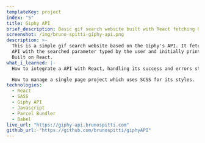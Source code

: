 ```yaml
---
templateKey: project
index: "5"
title: Giphy API
brief_description: Basic gif search website built with React fetching Giphy’s API.
screenshot: /img/bruno-spitti-giphy-api.png
description: >-
  This is a simple gif search website based on the Giphy's API. It fetches the
  API with the searched parameter typed by the user and initially prints 8 gifs.
  Built on React.
what_i_learned: |-
  How to integrate a API with React, handling its success and errors status.

  How to manage a single page project which uses SCSS for its styles.
technologies:
  - React
  - SASS
  - Giphy API
  - Javascript
  - Parcel Bundler
  - Babel
live_url: "https://giphy-api.brunospitti.com"
github_url: "https://github.com/brunospitti/giphyAPI"
---
```

